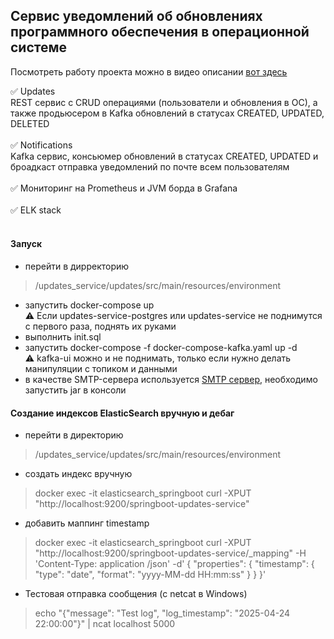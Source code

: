 <h2>Сервис уведомлений об обновлениях программного обеспечения в операционной системе </h2>

Посмотреть работу проекта можно в видео описании [вот здесь](https://cloud.mail.ru/public/SeSY/Zi7D5CWwv)

:white_check_mark:   Updates <br> REST сервис с CRUD операциями (пользователи и обновления в ОС), а также продьюсером в Kafka 
обновлений в статусах CREATED, UPDATED, DELETED <br><br>
:white_check_mark:   Notifications <br> Kafka сервис, консьюмер обновлений в статусах CREATED, UPDATED и 
броадкаст отправка уведомлений по почте всем пользователям <br><br>
:white_check_mark:   Мониторинг на Prometheus и JVM борда в Grafana <br><br>
:white_check_mark:   ELK stack <br><br>

<h4> Запуск </h4>

* перейти в дирректорию 
> /updates_service/updates/src/main/resources/environment
* запустить docker-compose up <br>
⚠️ Если updates-service-postgres или updates-service не поднимутся с первого раза, поднять их руками <br>
* выполнить init.sql
* запустить docker-compose -f docker-compose-kafka.yaml up -d  <br>
⚠️ kafka-ui можно и не поднимать, только если нужно делать манипуляции с топиком и данными
* в качестве SMTP-сервера используется [SMTP сервер](https://github.com/Nilhcem/FakeSMTP), необходимо запустить jar в консоли

<h4> Создание индексов ElasticSearch вручную и дебаг </h4>

* перейти в директорию 
> /updates_service/updates/src/main/resources/environment
* создать индекс вручную
> docker exec -it elasticsearch_springboot curl -XPUT "http://localhost:9200/springboot-updates-service"
* добавить маппинг timestamp

> docker exec -it elasticsearch_springboot curl -XPUT "http://localhost:9200/springboot-updates-service/_mapping" -H 'Content-Type: application
/json' -d'
{
  "properties": {
    "timestamp": {
      "type": "date",
      "format": "yyyy-MM-dd HH:mm:ss"
    }
  }
}'
* Тестовая отправка сообщения (с netcat в Windows)
> echo "{"message": "Test log", "log_timestamp": "2025-04-24 22:00:00"}" | ncat localhost 5000
